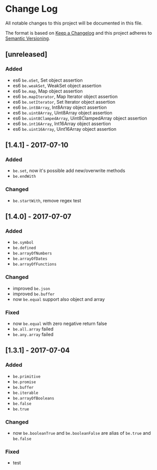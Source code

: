 # Change Log
All notable changes to this project will be documented in this file.

The format is based on [Keep a Changelog](http://keepachangelog.com/)
and this project adheres to [Semantic Versioning](http://semver.org/).

## [unreleased]
### Added
- es6 `be.oSet`, Set object assertion
- es6 `be.weakSet`, WeakSet object assertion
- es6 `be.map`, Map object assertion
- es6 `be.mapIterator`, Map Iterator object assertion
- es6 `be.setIterator`, Set Iterator object assertion
- es6 `be.int8Array`, Int8Array object assertion
- es6 `be.uint8Array`, Uint8Array object assertion
- es6 `be.uint8ClampedArray`, Uint8ClampedArray object assertion
- es6 `be.int16Array`, Int16Array object assertion
- es6 `be.uint16Array`, Uint16Array object assertion

## [1.4.1] - 2017-07-10

### Added
- `be.set`, now it's possible add new/overwrite methods
- `be.endWith`

### Changed
- `be.startWith`, remove regex test

## [1.4.0] - 2017-07-07

### Added
- `be.symbol`
- `be.defined`
- `be.arrayOfNumbers`
- `be.arrayOfDates`
- `be.arrayOfFunctions`

### Changed
- improved `be.json`
- improved `be.buffer`
- now `be.equal` support also object and array

### Fixed
- now `be.equal` with zero negative return false
- `be.all.array` failed
- `be.any.array` failed

## [1.3.1] - 2017-07-04

### Added
- `be.primitive`
- `be.promise`
- `be.buffer`
- `be.iterable`
- `be.arrayOfBooleans`
- `be.false`
- `be.true`
    
### Changed
- now `be.booleanTrue` and `be.booleanFalse` are alias of `be.true` and `be.false`

### Fixed
- test